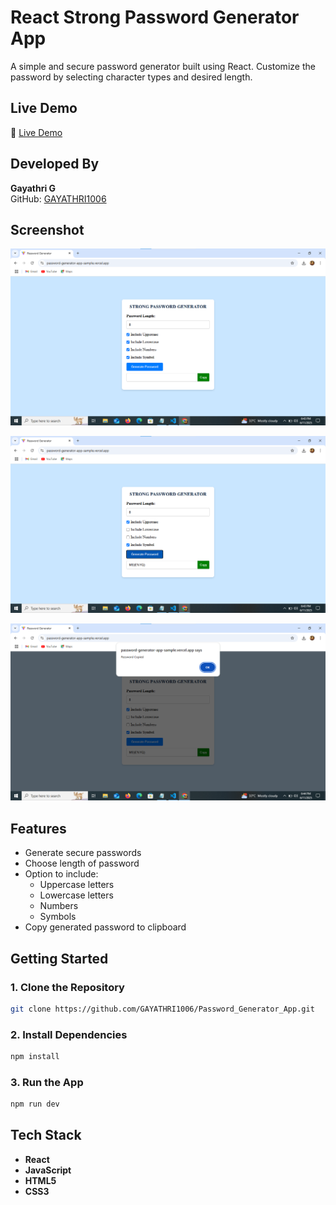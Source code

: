 # React Strong Password Generator App

A simple and secure password generator built using React. Customize the password by selecting character types and desired length.

## Live Demo

🔗 [Live Demo](https://password-generator-app-sample.vercel.app/)  

## Developed By  
**Gayathri G**  
GitHub: [GAYATHRI1006](https://github.com/GAYATHRI1006)

## Screenshot

![Password Generator Screenshot](password1.png)

![Password Generator Screenshot](password2.png)

![Password Generator Screenshot](password3.png)

## Features

- Generate secure passwords  
- Choose length of password  
- Option to include:  
  - Uppercase letters  
  - Lowercase letters  
  - Numbers  
  - Symbols  
- Copy generated password to clipboard

## Getting Started

### 1. Clone the Repository

```bash
git clone https://github.com/GAYATHRI1006/Password_Generator_App.git
```

### 2. Install Dependencies

```bash
npm install
```

### 3. Run the App

```bash
npm run dev
```

## Tech Stack

- **React**
- **JavaScript**
- **HTML5**
- **CSS3**                    

